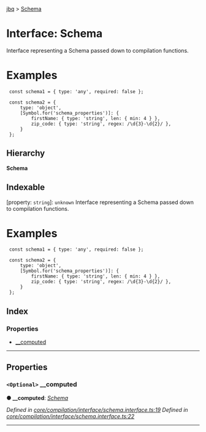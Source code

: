 [jbq](../README.md) > [Schema](../interfaces/schema.md)

# Interface: Schema

Interface representing a Schema passed down to compilation functions.

Examples
========

```
 const schema1 = { type: 'any', required: false };

 const schema2 = {
     type: 'object',
     [Symbol.for('schema_properties')]: {
         firstName: { type: 'string', len: { min: 4 } },
         zip_code: { type: 'string', regex: /\d{3}-\d{2}/ },
     }
 };
```

## Hierarchy

**Schema**

## Indexable

\[property: `string`\]:&nbsp;`unknown`
Interface representing a Schema passed down to compilation functions.

Examples
========

```
 const schema1 = { type: 'any', required: false };

 const schema2 = {
     type: 'object',
     [Symbol.for('schema_properties')]: {
         firstName: { type: 'string', len: { min: 4 } },
         zip_code: { type: 'string', regex: /\d{3}-\d{2}/ },
     }
 };
```

## Index

### Properties

* [__computed](schema.md#__computed)

---

## Properties

<a id="__computed"></a>

### `<Optional>` __computed

**● __computed**: *[Schema](../enums/pathresolutionstrategy.md#schema)*

*Defined in [core/compilation/interface/schema.interface.ts:19](https://github.com/krnik/vjs-validator/blob/15e769b/src/core/compilation/interface/schema.interface.ts#L19)*
*Defined in [core/compilation/interface/schema.interface.ts:22](https://github.com/krnik/vjs-validator/blob/15e769b/src/core/compilation/interface/schema.interface.ts#L22)*

___

